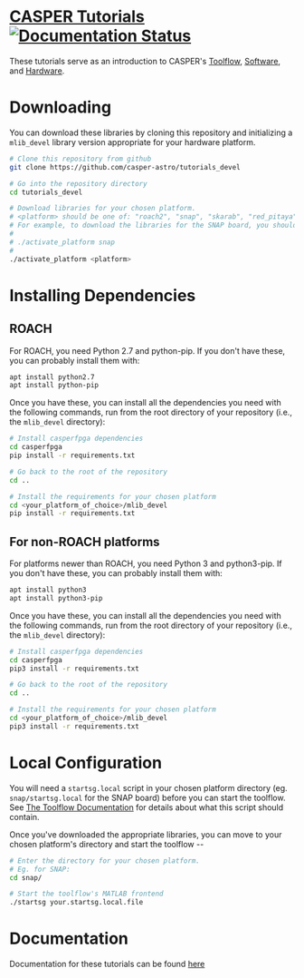 # [CASPER Tutorials](http://casper-tutorials.readthedocs.io/en/latest/) [![Documentation Status](https://readthedocs.org/projects/casper-tutorials/badge/?version=latest)](https://casper-tutorials.readthedocs.io/en/latest/?badge=latest) #

These tutorials serve as an introduction to CASPER's [Toolflow](https://github.com/casper-astro/mlib_devel), [Software](https://github.com/casper-astro/casperfpga), and [Hardware](https://github.com/casper-astro/casper-hardware).

# Downloading

You can download these libraries by cloning this repository and initializing a `mlib_devel` library version appropriate for your hardware platform.

```bash
# Clone this repository from github
git clone https://github.com/casper-astro/tutorials_devel

# Go into the repository directory
cd tutorials_devel

# Download libraries for your chosen platform.
# <platform> should be one of: "roach2", "snap", "skarab", "red_pitaya"
# For example, to download the libraries for the SNAP board, you should run:
#
# ./activate_platform snap
#
./activate_platform <platform>
```

# Installing Dependencies
## ROACH
For ROACH, you need Python 2.7 and python-pip. If you don't have these, you can probably install them with:

```bash
apt install python2.7
apt install python-pip
``` 

Once you have these, you can install all the dependencies you need with the following commands, run from the root directory of your repository (i.e., the `mlib_devel` directory):

```bash
# Install casperfpga dependencies
cd casperfpga
pip install -r requirements.txt

# Go back to the root of the repository
cd ..

# Install the requirements for your chosen platform
cd <your_platform_of_choice>/mlib_devel
pip install -r requirements.txt
```

## For non-ROACH platforms
For platforms newer than ROACH, you need Python 3 and python3-pip. If you don't have these, you can probably install them with:

```bash
apt install python3
apt install python3-pip
``` 

Once you have these, you can install all the dependencies you need with the following commands, run from the root directory of your repository (i.e., the `mlib_devel` directory):

```bash
# Install casperfpga dependencies
cd casperfpga
pip3 install -r requirements.txt

# Go back to the root of the repository
cd ..

# Install the requirements for your chosen platform
cd <your_platform_of_choice>/mlib_devel
pip3 install -r requirements.txt
```


# Local Configuration

You will need a `startsg.local` script in your chosen platform directory (eg. `snap/startsg.local` for the SNAP board) before you can start the toolflow. See [The Toolflow Documentation](https://casper-toolflow.readthedocs.io/en/latest/src/Configuring-the-Toolflow.html#specifying-local-details) for details about what this script should contain.

Once you've downloaded the appropriate libraries, you can move to your chosen platform's directory and start the toolflow --

```bash
# Enter the directory for your chosen platform.
# Eg. for SNAP:
cd snap/

# Start the toolflow's MATLAB frontend
./startsg your.startsg.local.file
```

# Documentation
Documentation for these tutorials can be found [here](https://casper-tutorials.readthedocs.io/)
